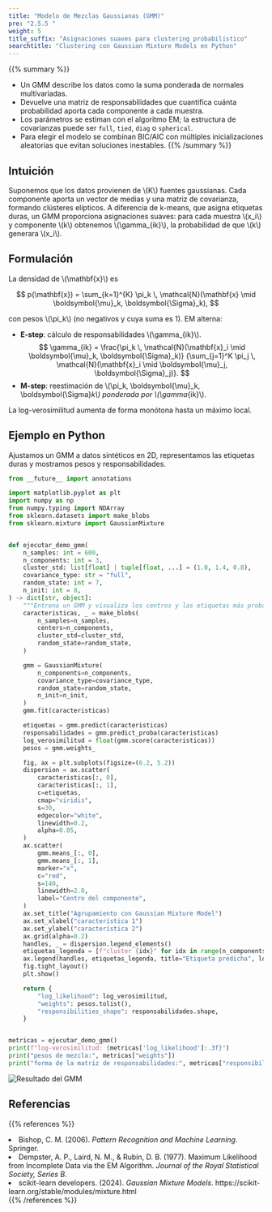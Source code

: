 ```yaml
---
title: "Modelo de Mezclas Gaussianas (GMM)"
pre: "2.5.5 "
weight: 5
title_suffix: "Asignaciones suaves para clustering probabilístico"
searchtitle: "Clustering con Gaussian Mixture Models en Python"
---
```


{{% summary %}}
- Un GMM describe los datos como la suma ponderada de normales multivariadas.
- Devuelve una matriz de responsabilidades que cuantifica cuánta probabilidad aporta cada componente a cada muestra.
- Los parámetros se estiman con el algoritmo EM; la estructura de covarianzas puede ser `full`, `tied`, `diag` o `spherical`.
- Para elegir el modelo se combinan BIC/AIC con múltiples inicializaciones aleatorias que evitan soluciones inestables.
{{% /summary %}}

## Intuición
Suponemos que los datos provienen de \\(K\\) fuentes gaussianas. Cada componente aporta un vector de medias y una matriz de covarianza, formando clústeres elípticos. A diferencia de k-means, que asigna etiquetas duras, un GMM proporciona asignaciones suaves: para cada muestra \\(x_i\\) y componente \\(k\\) obtenemos \\(\gamma_{ik}\\), la probabilidad de que \\(k\\) generara \\(x_i\\).

## Formulación
La densidad de \\(\mathbf{x}\\) es

$$
p(\mathbf{x}) = \sum_{k=1}^{K} \pi_k \, \mathcal{N}(\mathbf{x} \mid \boldsymbol{\mu}_k, \boldsymbol{\Sigma}_k),
$$

con pesos \\(\pi_k\\) (no negativos y cuya suma es 1). EM alterna:

- **E-step**: cálculo de responsabilidades \\(\gamma_{ik}\\).
  $$
  \gamma_{ik} = \frac{\pi_k \, \mathcal{N}(\mathbf{x}_i \mid \boldsymbol{\mu}_k, \boldsymbol{\Sigma}_k)}
  {\sum_{j=1}^K \pi_j \, \mathcal{N}(\mathbf{x}_i \mid \boldsymbol{\mu}_j, \boldsymbol{\Sigma}_j)}.
  $$
- **M-step**: reestimación de \\(\pi_k, \boldsymbol{\mu}_k, \boldsymbol{\Sigma}_k\\) ponderada por \\(\gamma_{ik}\\).

La log-verosimilitud aumenta de forma monótona hasta un máximo local.

## Ejemplo en Python
Ajustamos un GMM a datos sintéticos en 2D, representamos las etiquetas duras y mostramos pesos y responsabilidades.

```python
from __future__ import annotations

import matplotlib.pyplot as plt
import numpy as np
from numpy.typing import NDArray
from sklearn.datasets import make_blobs
from sklearn.mixture import GaussianMixture


def ejecutar_demo_gmm(
    n_samples: int = 600,
    n_components: int = 3,
    cluster_std: list[float] | tuple[float, ...] = (1.0, 1.4, 0.8),
    covariance_type: str = "full",
    random_state: int = 7,
    n_init: int = 8,
) -> dict[str, object]:
    """Entrena un GMM y visualiza los centros y las etiquetas más probables."""
    caracteristicas, _ = make_blobs(
        n_samples=n_samples,
        centers=n_components,
        cluster_std=cluster_std,
        random_state=random_state,
    )

    gmm = GaussianMixture(
        n_components=n_components,
        covariance_type=covariance_type,
        random_state=random_state,
        n_init=n_init,
    )
    gmm.fit(caracteristicas)

    etiquetas = gmm.predict(caracteristicas)
    responsabilidades = gmm.predict_proba(caracteristicas)
    log_verosimilitud = float(gmm.score(caracteristicas))
    pesos = gmm.weights_

    fig, ax = plt.subplots(figsize=(6.2, 5.2))
    dispersion = ax.scatter(
        caracteristicas[:, 0],
        caracteristicas[:, 1],
        c=etiquetas,
        cmap="viridis",
        s=30,
        edgecolor="white",
        linewidth=0.2,
        alpha=0.85,
    )
    ax.scatter(
        gmm.means_[:, 0],
        gmm.means_[:, 1],
        marker="x",
        c="red",
        s=140,
        linewidth=2.0,
        label="Centro del componente",
    )
    ax.set_title("Agrupamiento con Gaussian Mixture Model")
    ax.set_xlabel("característica 1")
    ax.set_ylabel("característica 2")
    ax.grid(alpha=0.2)
    handles, _ = dispersion.legend_elements()
    etiquetas_legenda = [f"cluster {idx}" for idx in range(n_components)]
    ax.legend(handles, etiquetas_legenda, title="Etiqueta predicha", loc="upper right")
    fig.tight_layout()
    plt.show()

    return {
        "log_likelihood": log_verosimilitud,
        "weights": pesos.tolist(),
        "responsibilities_shape": responsabilidades.shape,
    }


metricas = ejecutar_demo_gmm()
print(f"log-verosimilitud: {metricas['log_likelihood']:.3f}")
print("pesos de mezcla:", metricas["weights"])
print("forma de la matriz de responsabilidades:", metricas["responsibilities_shape"])
```


![Resultado del GMM](/images/basic/clustering/gaussian-mixture_block01_es.png)

## Referencias
{{% references %}}
<li>Bishop, C. M. (2006). <i>Pattern Recognition and Machine Learning</i>. Springer.</li>
<li>Dempster, A. P., Laird, N. M., &amp; Rubin, D. B. (1977). Maximum Likelihood from Incomplete Data via the EM Algorithm. <i>Journal of the Royal Statistical Society, Series B</i>.</li>
<li>scikit-learn developers. (2024). <i>Gaussian Mixture Models</i>. https://scikit-learn.org/stable/modules/mixture.html</li>
{{% /references %}}
